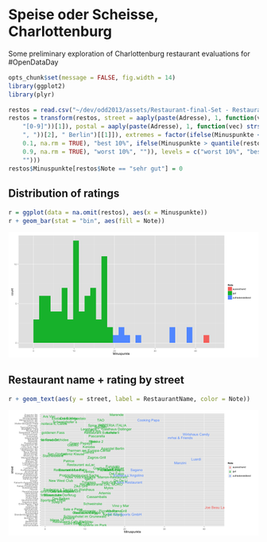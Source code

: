Speise oder Scheisse, Charlottenburg
========================================================

Some preliminary exploration of Charlottenburg restaurant evaluations for #OpenDataDay


```r
opts_chunk$set(message = FALSE, fig.width = 14)
library(ggplot2)
library(plyr)
```



```r
restos = read.csv("~/dev/odd2013/assets/Restaurant-final-Set - Restaurant final Set.csv")
restos = transform(restos, street = aaply(paste(Adresse), 1, function(vec) unlist(strsplit(vec, 
    "[0-9]"))[1]), postal = aaply(paste(Adresse), 1, function(vec) strsplit(unlist(strsplit(paste(vec), 
    ", "))[2], " Berlin")[[1]]), extremes = factor(ifelse(Minuspunkte < quantile(restos$Minuspunkte, 
    0.1, na.rm = TRUE), "best 10%", ifelse(Minuspunkte > quantile(restos$Minuspunkte, 
    0.9, na.rm = TRUE), "worst 10%", "")), levels = c("worst 10%", "best 10%", 
    "")))
restos$Minuspunkte[restos$Note == "sehr gut"] = 0
```

## Distribution of ratings

```r
r = ggplot(data = na.omit(restos), aes(x = Minuspunkte))
r + geom_bar(stat = "bin", aes(fill = Note))
```

![plot of chunk hist_plot](figure/hist_plot.png) 

## Restaurant name + rating by street

```r
r + geom_text(aes(y = street, label = RestaurantName, color = Note))
```

![plot of chunk name_plot](figure/name_plot.png) 




